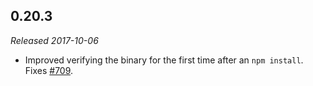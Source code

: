 ## 0.20.3

_Released 2017-10-06_

- Improved verifying the binary for the first time after an `npm install`. Fixes
  [#709](https://github.com/cypress-io/cypress/issues/709).
